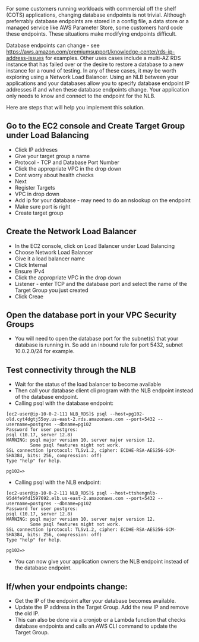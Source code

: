 For some customers running workloads with commercial off the shelf (COTS) applications, changing database endpoints is not trivial. Although preferrably database endpoints are stored in a config file, a data store or a managed service like AWS Parameter Store, some customers hard code these endpoints. These situations make modifying endpoints difficult.

Database endpoints can change - see https://aws.amazon.com/premiumsupport/knowledge-center/rds-ip-address-issues for examples. Other uses cases include a multi-AZ RDS instance that has failed over or the desire to restore a database to a new instance for a round of testing. In any of these cases, it may be worth exploring using a Network Load Balancer. Using an NLB between your applications and your databases allow you to specify database endpoint IP addresses if and when these database endpoints change. Your application only needs to know and connect to the endpoint for the NLB.

Here are steps that will help you implement this solution.

## Go to the EC2 console and Create Target Group under Load Balancing
-  Click IP addreses
-  Give your target group a name 
-  Protocol - TCP and Database Port Number
-  Click the appropriate VPC in the drop down
-  Dont worry about health checks 
-  Next
-  Register Targets
-    VPC in drop down
-    Add ip for your database - may need to do an nslookup on the endpoint
-    Make sure port is right
-    Create target group

## Create the Network Load Balancer
- In the EC2 console, click on Load Balancer under Load Balancing
- Choose Network Load Balancer
- Give it a load balancer name
- Click Internal
- Ensure IPv4
-  Click the appropriate VPC in the drop down
-  Listener - enter TCP and the database port and select the name of the Target Group you just created
-  Click Creae

## Open the database port in your VPC Security Groups
- You will need to open the database port for the subnet(s) that your database is running in. So add an inbound rule for port 5432, subnet 10.0.2.0/24 for example.

## Test connectivity through the NLB
- Wait for the status of the load balancer to become available
- Then call your database client cli program with the NLB endpoint instead of the database endpoint.
- Calling psql with the database endpoint:
```
[ec2-user@ip-10-0-2-111 NLB_RDS]$ psql --host=pg102-old.cyt4dgtj55oy.us-east-2.rds.amazonaws.com --port=5432 --username=postgres --dbname=pg102
Password for user postgres:
psql (10.17, server 12.8)
WARNING: psql major version 10, server major version 12.
         Some psql features might not work.
SSL connection (protocol: TLSv1.2, cipher: ECDHE-RSA-AES256-GCM-SHA384, bits: 256, compression: off)
Type "help" for help.

pg102=>
```


- Calling psql with the NLB endpoint:
```
[ec2-user@ip-10-0-2-111 NLB_RDS]$ psql --host=ttshengnlb-95d4fe9fd1597692.elb.us-east-2.amazonaws.com --port=5432 --username=postgres --dbname=pg102
Password for user postgres:
psql (10.17, server 12.8)
WARNING: psql major version 10, server major version 12.
         Some psql features might not work.
SSL connection (protocol: TLSv1.2, cipher: ECDHE-RSA-AES256-GCM-SHA384, bits: 256, compression: off)
Type "help" for help.

pg102=>
```
- You can now give your application owners the NLB endpoint instead of the database endpoint.

## If/when your endpoints change:
- Get the IP of the endpoint after your database becomes available.
- Update the IP address in the Target Group. Add the new IP and remove the old IP.
- This can also be done via a cronjob or a Lambda function that checks database endpoints and calls an AWS CLI command to update the Target Group.

  

